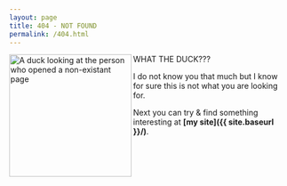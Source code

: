 ```yaml
---
layout: page
title: 404 - NOT FOUND
permalink: /404.html
---
```


<img align="left" width="220" height="220" src="{{ site.baseurl }}/assets/image/404-duck.png" title="A duck looking at the person who opened a non-existant page">  

WHAT THE DUCK???

I do not know you that much but I know for sure this is not what you are looking for. 

Next you can try & find something interesting at **[my site]({{ site.baseurl }}/)**.  

<!-- Or you can do a **[site search]({{ site.baseurl }}/search)** if you're looking for something particular.   -->


